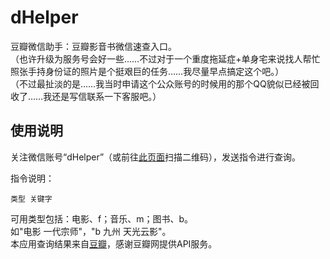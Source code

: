 ﻿dHelper
=======

豆瓣微信助手：豆瓣影音书微信速查入口。  
（也许升级为服务号会好一些……不过对于一个重度拖延症+单身宅来说找人帮忙照张手持身份证的照片是个挺艰巨的任务……我尽量早点搞定这个吧。）  
（不过最扯淡的是……我当时申请这个公众账号的时候用的那个QQ貌似已经被回收了……我还是写信联系一下客服吧。）  

## 使用说明

关注微信账号“dHelper”（或前往[此页面](http://www.nrfsf.com/dHelper/)扫描二维码），发送指令进行查询。

指令说明：  

	类型 关键字

可用类型包括：电影、f；音乐、m；图书、b。  
如"电影 一代宗师"，"b 九州 天光云影"。  
本应用查询结果来自[豆瓣](http://www.douban.com)，感谢豆瓣网提供API服务。  